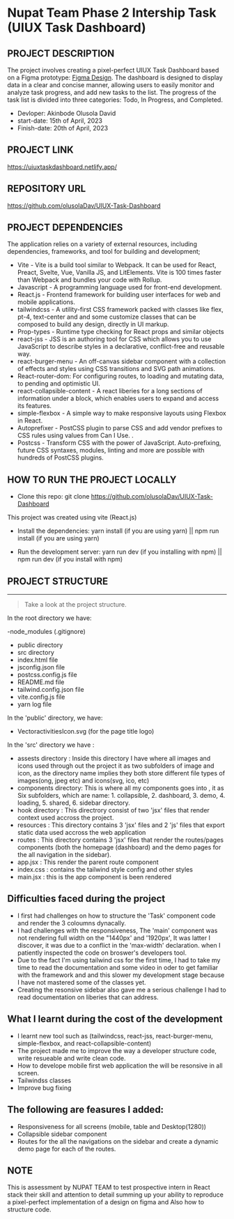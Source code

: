 # Nupat Team Phase 2 Intership Task (UIUX Task Dashboard)


## PROJECT DESCRIPTION
The project involves creating a pixel-perfect UIUX Task Dashboard based on a Figma prototype:  [Figma Design](https://www.figma.com/file/QdARXcFMveMaXZU37ZtzhD/%F0%9F%98%B5-Responsive-dashboard-design-using-Auto-Layout-Community?is-community-duplicate=1&fuid=). The dashboard is designed to display data in a clear and concise manner, allowing users to easily monitor and analyze task progress, and add new tasks to the list. The progress of the task list is divided into three categories: Todo, In Progress, and Completed.


- Devloper: Akinbode Olusola David
- start-date: 15th of April, 2023
- Finish-date: 20th of April, 2023

## PROJECT LINK
https://uiuxtaskdashboard.netlify.app/

## REPOSITORY URL
https://github.com/olusolaDav/UIUX-Task-Dashboard

## PROJECT DEPENDENCIES
The application relies on a variety of external resources, including dependencies, frameworks, and tool for building and development;

* Vite - Vite is a build tool similar to Webpack. It can be used for React, Preact, Svelte, Vue, Vanilla JS, and LitElements. Vite is 100 times faster than Webpack and bundles your code with Rollup.
* Javascript - A programming language used for front-end development.
* React.js - Frontend framework for building user interfaces for web and mobile applications.
* tailwindcss - A utility-first CSS framework packed with classes like flex, pt-4, text-center and and some customize classes that can be composed to build any design, directly in UI markup.
* Prop-types - Runtime type checking for React props and similar objects
* react-jss - JSS is an authoring tool for CSS which allows you to use JavaScript to describe styles in a declarative, conflict-free and reusable way.
* react-burger-menu - An off-canvas sidebar component with a collection of effects and styles using CSS transitions and SVG path animations.
* React-router-dom: For configuring routes, to loading and mutating data, to pending and optimistic UI.
* react-collapsible-content - A react liberies for a long sections of information under a block, which enables users to expand and access its features.
* simple-flexbox - A simple way to make responsive layouts using Flexbox in React.
* Autoprefixer - PostCSS plugin to parse CSS and add vendor prefixes to CSS rules using values from Can I Use. .
* Postcss - Transform CSS with the power of JavaScript. Auto-prefixing, future CSS syntaxes, modules, linting and more are possible with hundreds of PostCSS plugins.




## HOW TO RUN THE PROJECT LOCALLY
* Clone this repo: 
git clone https://github.com/olusolaDav/UIUX-Task-Dashboard

This project was created using vite (React.js)

* Install the dependencies:
yarn install (if you are using yarn) ||  npm run install (if you are using yarn)

* Run the development server:
yarn run dev (if you installing with npm) || npm run dev (if you install with npm)


## PROJECT STRUCTURE
-----------------------------------------
> Take a look at the project structure.

In the root directory we have:

-node_modules (.gitignore)
- public directory
- src directory
- index.html file
- jsconfig.json file
- postcss.config.js file
- README.md file
- tailwind.config.json file
- vite.config.js file
- yarn log file

In the 'public' directory, we have:

- VectoractivitiesIcon.svg (for the page title logo)


In the 'src' directory we have :

- assests directory : Inside this directory I have where all images and icons used  through out the project it as two subfolders of image and icon, as the directory name implies they both store different file types of images(ong, jpeg etc) and icons(svg, ico, etc)
- components directory: This is where all my components goes into , it as Six subfolders, which are name: 1. collapsible, 2. dashboard, 3. demo, 4. loading, 5. shared, 6. sidebar directory.
- hook directory : This directrory consist of two 'jsx' files that render context used accross the project.
- resources : This directory contains 3 'jsx' files and 2 'js' files that export static data used accross the web application
- routes : This directory contains 3 'jsx' files that render the routes/pages components (both the homepage (dashboard) and the demo pages for the all navigation in the sidebar).
- app.jsx : This render the parent route component
- index.css : contains the tailwind style config and other styles
- main.jsx : this is the app component is been rendered


## Difficulties faced during the project

- I first had challenges on how to structure the 'Task' component code and render the 3 coloumns dynacally.
- I had challenges with the responsiveness, The 'main' component was not rendering full width on the "1440px' and '1920px', It was latter I discover, it was due to a conflict in the 'max-width' declaration. when I patiently inspected the code on broswer's developers tool.
- Due to the fact I'm using tailwind css for the first time, I had to take my time to read the documentation and some video in oder to get familiar with the framework and and this slower my development stage because I have not mastered some of the classes yet.
- Creating the resonsive sidebar also gave me a serious challenge I had to read documentation on liberies that can address.

## What I learnt during the cost of the development

- I learnt new tool such as (tailwindcss, react-jss, react-burger-menu, simple-flexbox, and react-collapsible-content)
- The project made me to improve the way a developer structure code, write resueable and write clean code.
- How to develope mobile first web application the will be resonsive in all screen.
- Tailwindss classes 
- Improve bug fixing


## The following are feasures I added: 

- Responsiveness for all screens (mobile, table and Desktop(1280))
- Collapsible sidebar component
- Routes for the all the navigations on the sidebar and create a dynamic demo page for each of the routes.


## NOTE
This is assessment by NUPAT TEAM to test prospective intern in React stack their skill and attention to detail summing up your ability to reproduce a pixel-perfect implementation of a design on figma and Also how to structure code.